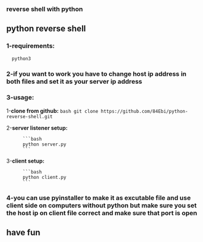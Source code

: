 ### reverse shell with python
## python reverse shell       


### 1-requirements:
  
      python3

                                                                                     
### 2-if you want to work you have to change host ip address in both files and set it as your server ip address                               

                                                                                                                                      
### 3-usage:
  
  1-**clone from github:**
          ```bash
          git clone https://github.com/84Ebi/python-reverse-shell.git
          ```

  2-**server listener setup:**
          
          ```bash
          python server.py
          ```                
          
  3-**client setup:**

          ```bash
          python client.py
          ```
    
### 4-you can use pyinstaller to make it as excutable file and use client side on computers without python but make sure you set the host ip on client file correct and make sure that port is open 
                                                                                                                             
                                                                                               
                                                                                                     
## have fun                                                          
